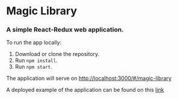 # Magic Library
### A simple React-Redux web application.

To run the app locally:

1. Download or clone the repository.
2. Run `npm install`.
3. Run `npm start`. 

The application will serve on  [http://localhost:3000/#/magic-library](http://localhost:3000/#/magic-library)

A deployed example of the application can be found on this [link](http://acidic-can.surge.sh/#/magic-library)


